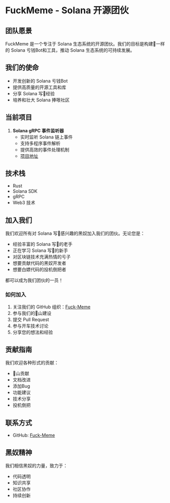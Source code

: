 # FuckMeme - Solana 开源团伙

## 团队愿景

FuckMeme 是一个专注于 Solana 生态系统的开源团伙。我们的目标是构建💩一样的 Solana 亏钱Bot和工具，推动 Solana 生态系统的可持续发展。

## 我们的使命

- 开发创新的 Solana 亏钱Bot
- 提供高质量的开源工具和库
- 分享 Solana 写💩经验
- 培养和壮大 Solana 捧哏社区

## 当前项目

1. **Solana gRPC 事件监听器**
   - 实时监听 Solana 链上事件
   - 支持多程序事件解析
   - 提供高效的事件处理机制
   - [项目地址](https://github.com/Fuck-Meme/grpc)

## 技术栈

- Rust
- Solana SDK
- gRPC
- Web3 技术

## 加入我们

我们欢迎所有对 Solana 写💩感兴趣的黑奴加入我们的团伙。无论您是：
- 经验丰富的 Solana 写💩的老手
- 正在学习 Solana 写💩的新手
- 对区块链技术充满热情的亏子
- 想要贡献代码的黑奴开发者
- 想要白嫖代码的投机倒把者

都可以成为我们团伙的一员！

### 如何加入

1. 关注我们的 GitHub 组织：[Fuck-Meme](https://github.com/Fuck-Meme)
2. 参与我们的💩山建设
3. 提交 Pull Request
4. 参与开车技术讨论
5. 分享您的想法和经验

## 贡献指南

我们欢迎各种形式的贡献：
- 💩山贡献
- 文档改进
- 添加Bug
- 功能建议
- 技术分享
- 投机倒把

## 联系方式

- GitHub: [Fuck-Meme](https://github.com/Fuck-Meme)

## 黑奴精神

我们相信黑奴的力量，致力于：
- 代码透明
- 知识共享
- 社区协作
- 持续创新


